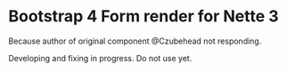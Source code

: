 Bootstrap 4 Form render for Nette 3
===================================

Because author of original component @Czubehead not responding.

Developing and fixing in progress. Do not use yet.